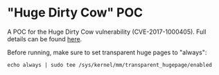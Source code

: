 # "Huge Dirty Cow" POC

A POC for the Huge Dirty Cow vulnerability (CVE-2017-1000405). Full details can be found [here](https://medium.com/bindecy/huge-dirty-cow-cve-2017-1000405-110eca132de0).

Before running, make sure to set transparent huge pages to "always":
```
echo always | sudo tee /sys/kernel/mm/transparent_hugepage/enabled
```



